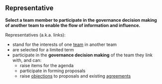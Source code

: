 ## Representative

**Select a team member to participate in the governance decision making of another team to enable the flow of information and influence.**

Representatives (a.k.a. links):

-   stand for the interests of one [team](glossary:team) in another team
-   are selected for a limited term
-   participate in the **governance decision making** of the team they link with, and can:
    -   raise items for the agenda
    -   participate in forming proposals
    -   raise [objections](glossary:objection) to proposals and existing [agreements](glossary:agreement)
